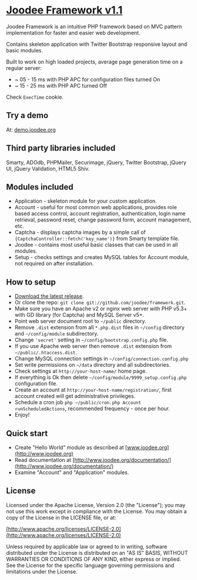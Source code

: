 # [Joodee Framework v1.1](http://www.joodee.org)

Joodee Framework is an intuitive PHP framework based on MVC pattern implementation for faster and easier web development.

Contains skeleton application with Twitter Bootstrap responsive layout and basic modules.

Built to work on high loaded projects, average page generation time on a regular server:
* ~ 05 - 15 ms with PHP APC for configuration files turned On
* ~ 15 - 25 ms with PHP APC turned Off

Check `ExecTime` cookie.


## Try a demo

At: [demo.joodee.org](http://demo.joodee.org)


## Third party libraries included

Smarty, ADOdb, PHPMailer, Securimage, jQuery, Twitter Bootstrap, jQuery UI, jQuery Validation, HTML5 Shiv.


## Modules included

* Application - skeleton module for your custom application.
* Account - useful for most common web applications, provides role based access control, account registration, authentication, login name retrieval, password reset, change password form, account management, etc.
* Captcha - displays captcha images by a simple call of `{CaptchaController::fetch('key_name')}` from Smarty template file.
* Joodee - contains most useful basic classes that can be used in all modules.
* Setup - checks settings and creates MySQL tables for Account module, not required on after installation.


## How to setup

* [Download the latest release](https://github.com/joodee/framework/archive/master.zip).
* Or clone the repo: `git clone git://github.com/joodee/framework.git`.
* Make sure you have an Apache v2 or nginx web server with PHP v5.3+ with GD library (for Captcha) and MySQL Server v5+.
* Point web server document root to `~/public` directory.
* Remove `.dist` extension from all `*.php.dist` files in `~/config` directory and `~/config/module` subdirectory.
* Change `'secret'` setting in `~/config/bootstrap.config.php` file.
* If you use Apache web server then remove `.dist` extension from `~/public/.htaccess.dist`.
* Change MySQL connection settings in `~/config/connection.config.php`
* Set write permissions on `~/data` directory and all subdirectories.
* Check settings at `http://your-host-name/` home page.
* If everything is Ok then delete `~/config/module/9999_setup.config.php` configuration file.
* Create an account at `http://your-host-name/registration/`, first account created will get administrative privileges.
* Schedule a cron job `php ~/public/cron.php Account runScheduledActions`, recommended frequency - once per hour.
* Enjoy!


## Quick start

* Create "Hello World" module as described at [www.joodee.org](http://www.joodee.org)
* Read documentation at [http://www.joodee.org/documentation/](http://www.joodee.org/documentation/)
* Examine "Account" and "Application" modules.


## License

Licensed under the Apache License, Version 2.0 (the "License");
you may not use this work except in compliance with the License.
You may obtain a copy of the License in the LICENSE file, or at:

[http://www.apache.org/licenses/LICENSE-2.0](http://www.apache.org/licenses/LICENSE-2.0)

Unless required by applicable law or agreed to in writing, software
distributed under the License is distributed on an "AS IS" BASIS,
WITHOUT WARRANTIES OR CONDITIONS OF ANY KIND, either express or implied.
See the License for the specific language governing permissions and
limitations under the License.

